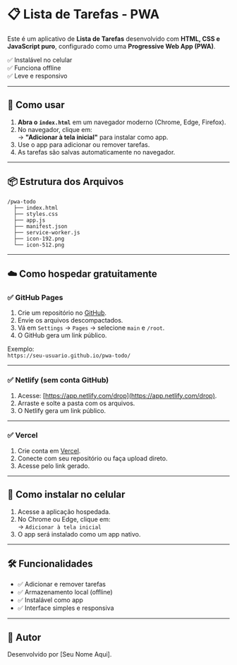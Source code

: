
# 📋 Lista de Tarefas - PWA

Este é um aplicativo de **Lista de Tarefas** desenvolvido com **HTML, CSS e JavaScript puro**, configurado como uma **Progressive Web App (PWA)**.

✅ Instalável no celular  
✅ Funciona offline  
✅ Leve e responsivo

---

## 🚀 Como usar

1. **Abra o `index.html`** em um navegador moderno (Chrome, Edge, Firefox).  
2. No navegador, clique em:  
   → **"Adicionar à tela inicial"** para instalar como app.  
3. Use o app para adicionar ou remover tarefas.  
4. As tarefas são salvas automaticamente no navegador.

---

## 📦 Estrutura dos Arquivos

```
/pwa-todo
  ├── index.html
  ├── styles.css
  ├── app.js
  ├── manifest.json
  ├── service-worker.js
  ├── icon-192.png
  └── icon-512.png
```

---

## ☁️ Como hospedar gratuitamente

### ✅ **GitHub Pages**

1. Crie um repositório no [GitHub](https://github.com/).
2. Envie os arquivos descompactados.
3. Vá em `Settings` → `Pages` → selecione `main` e `/root`.
4. O GitHub gera um link público.

Exemplo:  
`https://seu-usuario.github.io/pwa-todo/`

---

### ✅ **Netlify (sem conta GitHub)**

1. Acesse: [https://app.netlify.com/drop](https://app.netlify.com/drop).
2. Arraste e solte a pasta com os arquivos.
3. O Netlify gera um link público.

---

### ✅ **Vercel**

1. Crie conta em [Vercel](https://vercel.com/).
2. Conecte com seu repositório ou faça upload direto.
3. Acesse pelo link gerado.

---

## 📱 Como instalar no celular

1. Acesse a aplicação hospedada.
2. No Chrome ou Edge, clique em:  
   → `Adicionar à tela inicial`  
3. O app será instalado como um app nativo.

---

## 🛠️ Funcionalidades

- ✅ Adicionar e remover tarefas  
- ✅ Armazenamento local (offline)  
- ✅ Instalável como app  
- ✅ Interface simples e responsiva  

---

## 📝 Autor

Desenvolvido por [Seu Nome Aqui].

